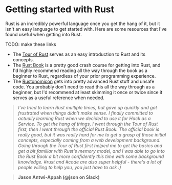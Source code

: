 # Getting started with Rust

Rust is an incredibly powerful language once you get the hang of it, but it isn't an easy language to get started with. Here are some resources that I've found useful when getting into Rust. 

TODO: make these links
 
- The [Tour of Rust](https://tourofrust.com/) serves as an easy introduction to Rust and its concepts.
- The [Rust Book](https://doc.rust-lang.org/book/) is a pretty good crash course for getting into Rust, and I'd highly recommend reading all the way through the book as a beginner to Rust, regardless of your prior programming experience.
- The [Rustonomicon](https://doc.rust-lang.org/nomicon/) gets into pretty advanced Rust stuff and unsafe code. You probably don't need to read this all the way through as a beginner, but I'd recommend at least skimming it once or twice since it serves as a useful reference when needed.

> *I've tried to learn Rust multiple times, but gave up quickly and got frustrated when things didn't make sense. I finally committed to actually learning Rust when we decided to use it for Hack as a Service. To get the hang of things, I went through the Tour of Rust first, then I went through the official Rust Book. The official book is really good, but it was really hard for me to get a grasp of those initial concepts, especially coming from a web development background. Going through the Tour of Rust first helped me to get the basics and get a bit familiar with Rust's memory model, and I was able to go into the Rust Book a bit more confidently this time with some background knowledge. #rust and #code are also super helpful - there's a lot of people willing to help you, you just have to ask :)*

> __Jason Antwi-Appah (@json on Slack)__
